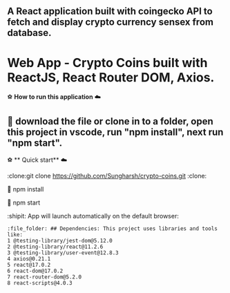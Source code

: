 ## A React application built with coingecko API to fetch and display crypto currency sensex from database.

# Web App - Crypto Coins built with ReactJS, React Router DOM, Axios.

:soccer: **How to run this application** :cloud:

## 🚀 download the file or clone in to a folder, open this project in vscode, run "npm install", next run "npm start".

:soccer: ** Quick start** :cloud:

:clone:git clone https://github.com/Sungharsh/crypto-coins.git :clone:

:ship: npm install

:rocket: npm start

:shipit: App will launch automatically on the default browser:

```
:file_folder: ## Dependencies: This project uses libraries and tools like:
1 @testing-library/jest-dom@5.12.0
2 @testing-library/react@11.2.6
3 @testing-library/user-event@12.8.3
4 axios@0.21.1
5 react@17.0.2
6 react-dom@17.0.2
7 react-router-dom@5.2.0
8 react-scripts@4.0.3

```
